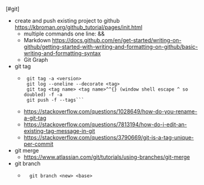 [#git]

- create and push existing project to github  https://kbroman.org/github_tutorial/pages/init.html
	- multiple commands one line: &&
	- Markdown https://docs.github.com/en/get-started/writing-on-github/getting-started-with-writing-and-formatting-on-github/basic-writing-and-formatting-syntax
	- Git Graph
- git tag
	-  ``` git log --pretty=oneline
		git tag -a <version>
		git log --oneline --decorate <tag>
		git tag <tag name> <tag name>^^{} (window shell escape ^ so doubled) -f -a
		git push -f --tags```
	- https://stackoverflow.com/questions/1028649/how-do-you-rename-a-git-tag
	- https://stackoverflow.com/questions/7813194/how-do-i-edit-an-existing-tag-message-in-git
	- https://stackoverflow.com/questions/3790669/git-is-a-tag-unique-per-commit
- git merge
	- https://www.atlassian.com/git/tutorials/using-branches/git-merge
- git branch
	- ```git checkout -b <new> <base>
		git branch <new> <base>
	```